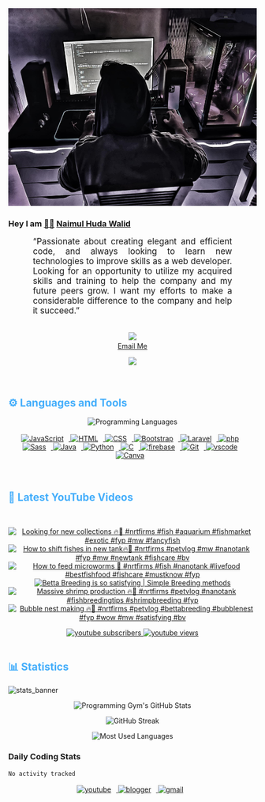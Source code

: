 <!-- ![github_cover_banner](https://www.digitalsolutionservices.com/img/services/web%20development.gif)-->

<div align="center" style="display:block;">
    <img height="400px" width="100%" alt="github cover banner" src="https://raw.githubusercontent.com/NaimulHudaWalid/NaimulHudaWalid/main/272276268_3114779035434264_920860974401480824_n.jpg"/> 
</div>

### Hey I am [👨🏻‍][facebook] [Naimul Huda Walid][youtube]



<p align:"center" style="text-align: justify; margin: 0 50px; font-size: 17px;" >
   “Passionate about creating elegant and efficient code, and always looking to learn new technologies to improve skills as a web developer. Looking for an opportunity to utilize my acquired skills and training to help the company and my future peers grow. I want my efforts to make a considerable difference to the company and help it succeed.”
<br>
<br>
<div align="center">

![](https://visitor-badge.glitch.me/badge?page_id=NaimulHudaWalid)
    <br />
[Email Me](mailto:dev.naimulhuda@gmail.com)
</div>
</p>
<!-- Typing SVG by DenverCoder1 - https://github.com/DenverCoder1/readme-typing-svg -->
<p align="center">
<!--   <a href="https://github.com/DenverCoder1/readme-typing-svg"> -->
    <img src="https://readme-typing-svg.herokuapp.com?color=E22FE4&width=380&height=45&lines=Open-Source+Enthusiast;Learning+In+Public;Empowering+Others;Nice+To+Meet+You+...&center=true"></a>

</p>
<br>
<!-- Languages and Tools -->

<h2 style="color: #44AEFB">⚙️ Languages and Tools</h2>
<div align="center" style="display:block;">
    <img width="100px" alt="Programming Languages" src="https://user-images.githubusercontent.com/78341798/194531121-47b0119a-ce00-439d-b586-125f86acb098.png"/> 
</div>
<br>   
<!-- Icons Resources -->
<!-- https://devicon.dev/ -->
<!-- https://cdn.jsdelivr.net/npm/simple-icons@v3/icons/ -->
<div align="center">
  <a href="https://developer.mozilla.org/en-US/docs/Web/JavaScript" target="_blank" rel="noreferrer">
      <img  alt="JavaScript" height="50px" style="padding-right:10px;" src="https://cdn.jsdelivr.net/gh/devicons/devicon/icons/javascript/javascript-plain.svg"/>
  </a>
  
 
  <a href="https://developer.mozilla.org/en-US/docs/Web/HTML" target="_blank" rel="noreferrer">
      <img  alt="HTML" height="50px" style="padding-right:10px;" src="https://cdn.jsdelivr.net/gh/devicons/devicon/icons/html5/html5-original.svg"/>
  </a>
  <a href="https://developer.mozilla.org/en-US/docs/Web/CSS" target="_blank" rel="noreferrer">
      <img  alt="CSS" height="50px" style="padding-right:10px;" src="https://cdn.jsdelivr.net/gh/devicons/devicon/icons/css3/css3-original.svg"/>
  </a>
  <a href="https://getbootstrap.com/" target="_blank" rel="noreferrer">
      <img  alt="Bootstrap" height="50px" style="padding-right:10px;" src="https://cdn.jsdelivr.net/gh/devicons/devicon/icons/bootstrap/bootstrap-original.svg"/>
  </a> 
  <a href="https://laravel.com/" target="_blank" rel="noreferrer">
      <img  alt="Laravel" height="50px" style="padding-right:10px;" src="https://cdn.jsdelivr.net/gh/devicons/devicon/icons/laravel/laravel-plain.svg"/>
  </a>
  <a href="https://www.php.net/" target="_blank" rel="noreferrer">
      <img  alt="php" height="50px" style="padding-right:10px;" src="https://cdn.jsdelivr.net/gh/devicons/devicon/icons/php/php-original.svg"/>
  </a>
  <a href="https://sass-lang.com/" target="_blank" rel="noreferrer">
      <img  alt="Sass" height="50px" style="padding-right:10px;" src="https://cdn.jsdelivr.net/gh/devicons/devicon/icons/sass/sass-original.svg"/>
  </a>
  <a href="https://www.java.com/en/" target="_blank" rel="noreferrer">
      <img  alt="Java" height="50px" style="padding-right:10px;" src="https://cdn.jsdelivr.net/gh/devicons/devicon/icons/java/java-original.svg"/>
  </a>    
  <a href="https://www.python.org/" target="_blank" rel="noreferrer">
      <img  alt="Python" height="50px" style="padding-right:10px;" src="https://cdn.jsdelivr.net/gh/devicons/devicon/icons/python/python-original.svg"/>
  </a>
  <a href="https://www.cprogramming.com/" target="_blank" rel="noreferrer">
      <img  alt="C" height="50px" style="padding-right:10px;" src="https://cdn.jsdelivr.net/gh/devicons/devicon/icons/c/c-original.svg"/>
  </a>
  
  <a href="https://firebase.google.com/" target="_blank" rel="noreferrer">
      <img  alt="firebase" height="50px" style="padding-right:10px;" src="https://cdn.jsdelivr.net/gh/devicons/devicon/icons/firebase/firebase-plain.svg"/>
  </a>
 
  <a href="https://git-scm.com/" target="_blank" rel="noreferrer">
      <img  alt="Git" height="50px" style="padding-right:10px;" src="https://cdn.jsdelivr.net/gh/devicons/devicon/icons/git/git-original.svg"/>
  </a>
  
  <a href="https://code.visualstudio.com/" target="_blank" rel="noreferrer">
      <img  alt="vscode" height="50px" style="padding-right:10px;"src="https://cdn.jsdelivr.net/gh/devicons/devicon/icons/vscode/vscode-original.svg"/>
  </a>
  <a href="https://www.canva.com/" target="_blank" rel="noreferrer">
      <img  alt="Canva" height="50px" style="padding-right:10px;" src="https://cdn.jsdelivr.net/gh/devicons/devicon/icons/canva/canva-original.svg"/> 
  </a>
</div>
<br>
<br>

<!-- Latest YouTube Videos -->

<h2 style="color: #44AEFB">🎦 Latest YouTube Videos</h2>
<br />

<!-- Resource/Reference: https://github.com/DenverCoder1/github-readme-youtube-cards -->
<div class="youtube videos cards" align="center">

<!-- BEGIN YOUTUBE-CARDS -->
[![Looking for new collections 🔥🖤 #nrtfirms #fish #aquarium #fishmarket #exotic #fyp #mw #fancyfish](https://ytcards.demolab.com/?id=mWnvdMAsYY8&title=Looking+for+new+collections+%F0%9F%94%A5%F0%9F%96%A4+%23nrtfirms+%23fish+%23aquarium+%23fishmarket+%23exotic+%23fyp+%23mw+%23fancyfish&lang=en&timestamp=1703687333&background_color=%230d1117&title_color=%23ffffff&stats_color=%23dedede&max_title_lines=1&width=250&border_radius=5 "Looking for new collections 🔥🖤 #nrtfirms #fish #aquarium #fishmarket #exotic #fyp #mw #fancyfish")](https://www.youtube.com/watch?v=mWnvdMAsYY8)
[![How to shift fishes in new tank🔥🖤 #nrtfirms #petvlog #mw #nanotank #fyp #mw #newtank #fishcare #bv](https://ytcards.demolab.com/?id=sDobzBVip64&title=How+to+shift+fishes+in+new+tank%F0%9F%94%A5%F0%9F%96%A4+%23nrtfirms+%23petvlog+%23mw+%23nanotank+%23fyp+%23mw+%23newtank+%23fishcare+%23bv&lang=en&timestamp=1703640438&background_color=%230d1117&title_color=%23ffffff&stats_color=%23dedede&max_title_lines=1&width=250&border_radius=5 "How to shift fishes in new tank🔥🖤 #nrtfirms #petvlog #mw #nanotank #fyp #mw #newtank #fishcare #bv")](https://www.youtube.com/watch?v=sDobzBVip64)
[![How to feed microworms 🐛 #nrtfirms #fish #nanotank #livefood #bestfishfood #fishcare #mustknow #fyp](https://ytcards.demolab.com/?id=GfAG6gmVDIM&title=How+to+feed+microworms+%F0%9F%90%9B+%23nrtfirms+%23fish+%23nanotank+%23livefood+%23bestfishfood+%23fishcare+%23mustknow+%23fyp&lang=en&timestamp=1703613947&background_color=%230d1117&title_color=%23ffffff&stats_color=%23dedede&max_title_lines=1&width=250&border_radius=5 "How to feed microworms 🐛 #nrtfirms #fish #nanotank #livefood #bestfishfood #fishcare #mustknow #fyp")](https://www.youtube.com/watch?v=GfAG6gmVDIM)
[![Betta Breeding is so satisfying | Simple Breeding methods](https://ytcards.demolab.com/?id=3uONtaL9-cY&title=Betta+Breeding+is+so+satisfying+%7C+Simple+Breeding+methods&lang=en&timestamp=1703554034&background_color=%230d1117&title_color=%23ffffff&stats_color=%23dedede&max_title_lines=1&width=250&border_radius=5 "Betta Breeding is so satisfying | Simple Breeding methods")](https://www.youtube.com/watch?v=3uONtaL9-cY)
[![Massive shrimp production 🔥🖤 #nrtfirms #petvlog #nanotank #fishbreedingtips #shrimpbreeding #fyp](https://ytcards.demolab.com/?id=sOIKgnrSmK4&title=Massive+shrimp+production+%F0%9F%94%A5%F0%9F%96%A4+%23nrtfirms+%23petvlog+%23nanotank+%23fishbreedingtips+%23shrimpbreeding+%23fyp&lang=en&timestamp=1703549859&background_color=%230d1117&title_color=%23ffffff&stats_color=%23dedede&max_title_lines=1&width=250&border_radius=5 "Massive shrimp production 🔥🖤 #nrtfirms #petvlog #nanotank #fishbreedingtips #shrimpbreeding #fyp")](https://www.youtube.com/watch?v=sOIKgnrSmK4)
[![Bubble nest making 🔥🖤 #nrtfirms #petvlog #bettabreeding #bubblenest #fyp #wow #mw #satisfying #bv](https://ytcards.demolab.com/?id=sM76qo1d78M&title=Bubble+nest+making+%F0%9F%94%A5%F0%9F%96%A4+%23nrtfirms+%23petvlog+%23bettabreeding+%23bubblenest+%23fyp+%23wow+%23mw+%23satisfying+%23bv&lang=en&timestamp=1703523607&background_color=%230d1117&title_color=%23ffffff&stats_color=%23dedede&max_title_lines=1&width=250&border_radius=5 "Bubble nest making 🔥🖤 #nrtfirms #petvlog #bettabreeding #bubblenest #fyp #wow #mw #satisfying #bv")](https://www.youtube.com/watch?v=sM76qo1d78M)
<!-- END YOUTUBE-CARDS -->
</div>

<!-- Begin Youtube Buttons -->
<!-- Resource/Reference:  https://github.com/DenverCoder1/custom-icon-badges -->
<div class="youtube buttons" align="center">
    <a href="https://www.youtube.com/channel/UCa3YaFwzSII0kKg3Nads2dQ"  target="_blank">
        <img alt="youtube subscribers" src="https://img.shields.io/youtube/channel/subscribers/UCa3YaFwzSII0kKg3Nads2dQ?logo=youtube&logoColor=red&style=for-the-badge"/>
    </a> 
    <a href="https://www.youtube.com/channel/UCa3YaFwzSII0kKg3Nads2dQ"  target="_blank">
        <img alt="youtube views" src="https://custom-icon-badges.demolab.com/youtube/channel/views/UCa3YaFwzSII0kKg3Nads2dQ?color=%23E05D44&logo=eye&logoColor=white&style=for-the-badge&labelColor=#555555"/>
    </a> 
</div>
<br>
<!-- End Youtube Buttons -->

<!-- Statistics -->

<h2 style="color: #44AEFB">📊 Statistics</h2>

![stats_banner](https://user-images.githubusercontent.com/78341798/194534778-d662496c-ae00-4e8d-ae9b-b90912054e7f.gif)

<!-- Begin Stats Cards -->
<!-- Resources:  -->
<!-- Github & Languages Stats: https://github.com/naimul15-12090/github-readme-stats --> 
<!-- Streak Stats: https://github.com/denvercoder1/github-readme-streak-stats -->
<!-- Change the value after ?username= to your GitHub username. -->
<div class="stats" align="center">

![Programming Gym's GitHub Stats](https://github-readme-stats.vercel.app/api?username=NaimulHudaWalid&hide=stars&count_private=true&show_icons=true&theme=algolia&border_radius=20)

![GitHub Streak](https://streak-stats.demolab.com?user=NaimulHudaWalid&count_private=true&theme=algolia&border_radius=22)

![Most Used Languages](https://github-readme-stats.vercel.app/api/top-langs/?username=NaimulHudaWalid&langs_count=8&layout=compact&show_icons=true&theme=algolia&border_radius=20)
    
<!-- ![Top Langs](https://github-readme-stats.vercel.app/api/top-langs/?username=naimul15-12090&langs_count=8) -->
<!-- [![Top Langs](https://github-readme-stats.vercel.app/api/top-langs/?username=naimul15-12090&layout=compact)](https://github.com/anuraghazra/github-readme-stats)
 -->
    
</div>
<!--  End Stats Cards -->



### Daily Coding Stats
<!--START_SECTION:waka-->

```txt
No activity tracked
```

<!--END_SECTION:waka-->
<!-- Begin Footer -->
<!-- Icons Resources -->
<!-- https://devicon.dev/ -->
<div class="footer" align="center" style="margin:15px;">
    <a href="https://www.youtube.com/channel/UCa3YaFwzSII0kKg3Nads2dQ" target="_blank">
        <img  style="margin:0 10px 10px 0;" src="https://user-images.githubusercontent.com/78341798/194531650-698ef1b1-9cbd-4b4f-96ef-5a2ec4b5d7e6.svg" alt="youtube" width="40px"/>
    </a>
    <a href="https://www.linkedin.com/in/naimulhudawalid/" target="_blank">
        <img style="margin:0 10px 10px 0;" src="https://user-images.githubusercontent.com/78341798/194531458-b5dfeb1b-bad5-4dfa-909a-2e402262db9a.svg" alt="blogger" width="40px"/>
    </a>
    <a href="mailto:dev.naimulhuda@gmail.com" target="_blank">
        <img style="margin:0 10px 10px 0;" src="https://user-images.githubusercontent.com/78341798/194531383-ddb2b774-5bb9-491c-b601-4a4a7d9792fb.svg" alt="gmail" width="40px"/>
    </a>
</div>
<!-- End Footer -->

[youtube]: https://www.youtube.com/channel/UCa3YaFwzSII0kKg3Nads2dQ
[facebook]: https://www.facebook.com/profile.php?id=100007065945838
